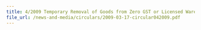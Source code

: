 ```yaml
---
title: 4/2009 Temporary Removal of Goods from Zero GST or Licensed Warehouses for Auctions and Exhibitions
file_url: /news-and-media/circulars/2009-03-17-circular042009.pdf
---
```

